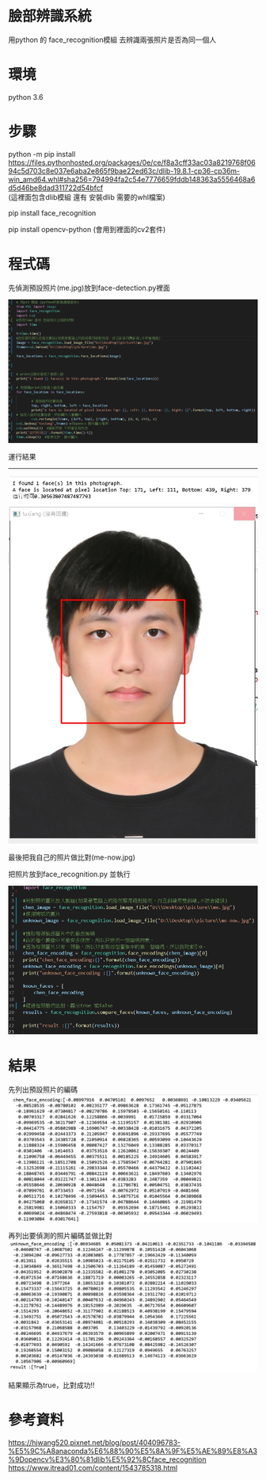 臉部辨識系統
===========

 用python 的 face_recognition模組 去辨識兩張照片是否為同一個人  
 
環境
====

python 3.6

步驟
======
python -m pip install https://files.pythonhosted.org/packages/0e/ce/f8a3cff33ac03a8219768f0694c5d703c8e037e6aba2e865f9bae22ed63c/dlib-19.8.1-cp36-cp36m-win_amd64.whl#sha256=794994fa2c54e7776659fddb148363a5556468a6d5d46be8dad311722d54bfcf  
(這裡面包含dlib模組 還有 安裝dlib 需要的whl檔案)  

pip install face_recognition  

pip install opencv-python (會用到裡面的cv2套件)  

程式碼
======

先偵測預設照片(me.jpg)放到face-detection.py裡面

![image](https://github.com/timmy10289/face_recognition/blob/main/detect.jpg)  

運行結果
________

![image](https://github.com/timmy10289/face_recognition/blob/main/result1.jpg)  
![image](https://github.com/timmy10289/face_recognition/blob/main/frame.jpg)  

最後把我自己的照片做比對(me-now.jpg)  

把照片放到face_recognition.py 並執行  

![image](https://github.com/timmy10289/face_recognition/blob/main/recognition1.jpg)  

結果
====
先列出預設照片的編碼  
![image](https://github.com/timmy10289/face_recognition/blob/main/result2.jpg)  

再列出要偵測的照片編碼並做比對
![image](https://github.com/timmy10289/face_recognition/blob/main/result3.jpg)  

結果顯示為true，比對成功!!

參考資料
======
https://hjwang520.pixnet.net/blog/post/404096783-%E5%9C%A8anaconda%E6%88%90%E5%8A%9F%E5%AE%89%E8%A3%9Dopencv%E3%80%81dlib%E5%92%8Cface_recognition  
https://www.itread01.com/content/1543785318.html
